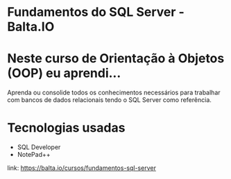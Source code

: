 # Fundamentos do SQL Server - Balta.IO

# Neste curso de Orientação à Objetos (OOP) eu aprendi...
Aprenda ou consolide todos os conhecimentos necessários para trabalhar com bancos de dados relacionais tendo o SQL Server como referência.

# Tecnologias usadas
- SQL Developer
- NotePad++

link: https://balta.io/cursos/fundamentos-sql-server

